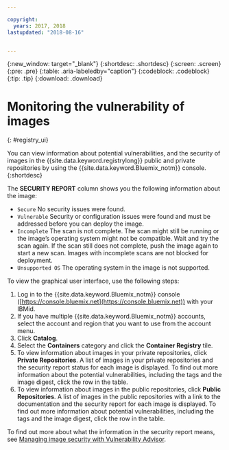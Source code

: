 ```yaml
---

copyright:
  years: 2017, 2018
lastupdated: "2018-08-16"


---
```


{:new_window: target="_blank"}
{:shortdesc: .shortdesc}
{:screen: .screen}
{:pre: .pre}
{:table: .aria-labeledby="caption"}
{:codeblock: .codeblock}
{:tip: .tip}
{:download: .download}


# Monitoring the vulnerability of images
{: #registry_ui}

You can view information about potential vulnerabilities, and the security of images in the {{site.data.keyword.registrylong}} public and private repositories by using the {{site.data.keyword.Bluemix_notm}} console.
{:shortdesc}

The **SECURITY REPORT** column shows you the following information about the image:
-   `Secure` No security issues were found.
-   `Vulnerable` Security or configuration issues were found and must be addressed before you can deploy the image.
-   `Incomplete` The scan is not complete. The scan might still be running or the image’s operating system might not be compatible. Wait and try the scan again. If the scan still does not complete, push the image again to start a new scan. Images with incomplete scans are not blocked for deployment.
-   `Unsupported OS` The operating system in the image is not supported.

To view the graphical user interface, use the following steps:

1.  Log in to the {{site.data.keyword.Bluemix_notm}} console ([https://console.bluemix.net](https://console.bluemix.net)) with your IBMid.
2.  If you have multiple {{site.data.keyword.Bluemix_notm}} accounts, select the account and region that you want to use from the account menu.
3.  Click **Catalog**.
4.  Select the **Containers** category and click the **Container Registry** tile.
5.  To view information about images in your private repositories, click **Private Repositories**. A list of images in your private repositories and the security report status for each image is displayed. To find out more information about the potential vulnerabilities, including the tags and the image digest, click the row in the table.
6.  To view information about images in the public repositories, click **Public Repositories**. A list of images in the public repositories with a link to the documentation and the security report for each image is displayed. To find out more information about potential vulnerabilities, including the tags and the image digest, click the row in the table.

To find out more about what the information in the security report means, see [Managing image security with Vulnerability Advisor](../va/va_index.html).
